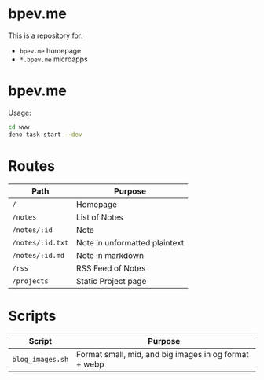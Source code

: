 # bpev.me

This is a repository for:

- `bpev.me` homepage
- `*.bpev.me` microapps

# bpev.me

Usage:

```sh
cd www
deno task start --dev
```

# Routes

| Path             | Purpose                       |
| ---------------- | ----------------------------- |
| `/`              | Homepage                      |
| `/notes`         | List of Notes                 |
| `/notes/:id`     | Note                          |
| `/notes/:id.txt` | Note in unformatted plaintext |
| `/notes/:id.md`  | Note in markdown              |
| `/rss`           | RSS Feed of Notes             |
| `/projects`      | Static Project page           |

# Scripts

| Script           | Purpose                                               |
| ---------------- | ----------------------------------------------------- |
| `blog_images.sh` | Format small, mid, and big images in og format + webp |
